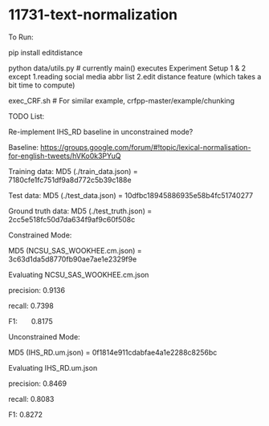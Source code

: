 # 11731-text-normalization

To Run:

pip install editdistance

python data/utils.py # currently main() executes Experiment Setup 1 & 2 except 1.reading social media abbr list 2.edit distance feature (which takes a bit time to compute)

exec_CRF.sh # For similar example, crfpp-master/example/chunking

TODO List:

Re-implement IHS_RD baseline in unconstrained mode? 

Baseline: https://groups.google.com/forum/#!topic/lexical-normalisation-for-english-tweets/hVKo0k3PYuQ

Training data:
MD5 (./train_data.json) = 7180cfe1fc751df9a8d772c5b39c188e

Test data:
MD5 (./test_data.json) = 10dfbc18945886935e58b4fc51740277

Ground truth data:
MD5 (./test_truth.json) = 2cc5e518fc50d7da634f9af9c60f508c

Constrained Mode:

MD5 (NCSU_SAS_WOOKHEE.cm.json) = 3c63d1da5d8770fb90ae7ae1e2329f9e

Evaluating NCSU_SAS_WOOKHEE.cm.json

precision: 0.9136

recall:    0.7398

F1:        0.8175

Unconstrained Mode:

MD5 (IHS_RD.um.json) = 0f1814e911cdabfae4a1e2288c8256bc

Evaluating IHS_RD.um.json

precision: 0.8469

recall:    0.8083

F1:        0.8272

